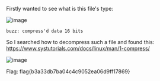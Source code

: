 Firstly wanted to see what is this file's type:

![image](https://user-images.githubusercontent.com/59511698/111085846-ebb73700-8521-11eb-968e-20fb950f2bf3.png)

`buzz: compress'd data 16 bits`

So I searched how to decompress such a file and found this:
https://www.systutorials.com/docs/linux/man/1-compress/

![image](https://user-images.githubusercontent.com/59511698/111085834-d7733a00-8521-11eb-8457-5eaedee6b61c.png)

Flag: flag{b3a33db7ba04c4c9052ea06d9ff17869}
